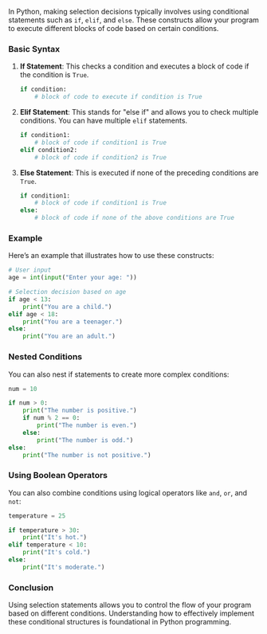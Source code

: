 In Python, making selection decisions typically involves using conditional statements such as `if`, `elif`, and `else`. These constructs allow your program to execute different blocks of code based on certain conditions.

### Basic Syntax

1. **If Statement**: This checks a condition and executes a block of code if the condition is `True`.
    ```python
    if condition:
        # block of code to execute if condition is True
    ```

2. **Elif Statement**: This stands for "else if" and allows you to check multiple conditions. You can have multiple `elif` statements.
    ```python
    if condition1:
        # block of code if condition1 is True
    elif condition2:
        # block of code if condition2 is True
    ```

3. **Else Statement**: This is executed if none of the preceding conditions are `True`.
    ```python
    if condition1:
        # block of code if condition1 is True
    else:
        # block of code if none of the above conditions are True
    ```

### Example

Here’s an example that illustrates how to use these constructs:

```python
# User input
age = int(input("Enter your age: "))

# Selection decision based on age
if age < 13:
    print("You are a child.")
elif age < 18:
    print("You are a teenager.")
else:
    print("You are an adult.")
```

### Nested Conditions

You can also nest if statements to create more complex conditions:

```python
num = 10

if num > 0:
    print("The number is positive.")
    if num % 2 == 0:
        print("The number is even.")
    else:
        print("The number is odd.")
else:
    print("The number is not positive.")
```

### Using Boolean Operators

You can also combine conditions using logical operators like `and`, `or`, and `not`:

```python
temperature = 25

if temperature > 30:
    print("It's hot.")
elif temperature < 10:
    print("It's cold.")
else:
    print("It's moderate.")
```

### Conclusion

Using selection statements allows you to control the flow of your program based on different conditions. Understanding how to effectively implement these conditional structures is foundational in Python programming.

